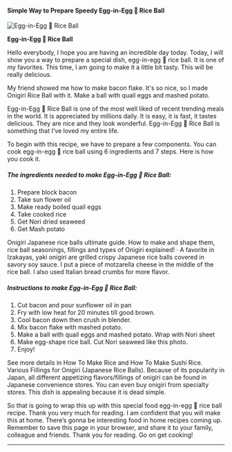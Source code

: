             

#### Simple Way to Prepare Speedy Egg-in-Egg 🍙 Rice Ball

![Egg-in-Egg 🍙 Rice Ball](https://img-global.cpcdn.com/recipes/aaa1ece60927d399/751x532cq70/egg-in-egg-%f0%9f%8d%99-rice-ball-recipe-main-photo.jpg)

**Egg-in-Egg 🍙 Rice Ball**

Hello everybody, I hope you are having an incredible day today. Today, I will show you a way to prepare a special dish, egg-in-egg 🍙 rice ball. It is one of my favorites. This time, I am going to make it a little bit tasty. This will be really delicious.

My friend showed me how to make bacon flake. It's so nice, so I made Onigiri Rice Ball with it. Make a ball with quail eggs and mashed potato.

Egg-in-Egg 🍙 Rice Ball is one of the most well liked of recent trending meals in the world. It is appreciated by millions daily. It is easy, it is fast, it tastes delicious. They are nice and they look wonderful. Egg-in-Egg 🍙 Rice Ball is something that I’ve loved my entire life.

To begin with this recipe, we have to prepare a few components. You can cook egg-in-egg 🍙 rice ball using 6 ingredients and 7 steps. Here is how you cook it.

##### The ingredients needed to make Egg-in-Egg 🍙 Rice Ball:

1.  Prepare block bacon
2.  Take sun flower oil
3.  Make ready boiled quail eggs
4.  Take cooked rice
5.  Get Nori dried seaweed
6.  Get Mash potato

Onigiri Japanese rice balls ultimate guide. How to make and shape them, rice ball seasonings, fillings and types of Onigiri explained! · A favorite in Izakayas, yaki onigiri are grilled crispy Japanese rice balls covered in savory soy sauce. I put a piece of motzarella cheese in the middle of the rice ball. I also used Italian bread crumbs for more flavor.

##### Instructions to make Egg-in-Egg 🍙 Rice Ball:

1.  Cut bacon and pour sunflower oil in pan
2.  Fry with low heat for 20 minutes till good brown.
3.  Cool bacon down then crush in blender.
4.  Mix bacon flake with mashed potato.
5.  Make a ball with quail eggs and mashed potato. Wrap with Nori sheet
6.  Make egg-shape rice ball. Cut Nori seaweed like this photo.
7.  Enjoy!

See more details in How To Make Rice and How To Make Sushi Rice. Various Fillings for Onigiri (Japanese Rice Balls). Because of its popularity in Japan, all different appetizing flavors/fillings of onigiri can be found in Japanese convenience stores. You can even buy onigiri from specialty stores. This dish is appealing because it is dead simple.

So that is going to wrap this up with this special food egg-in-egg 🍙 rice ball recipe. Thank you very much for reading. I am confident that you will make this at home. There’s gonna be interesting food in home recipes coming up. Remember to save this page in your browser, and share it to your family, colleague and friends. Thank you for reading. Go on get cooking!

* * *
